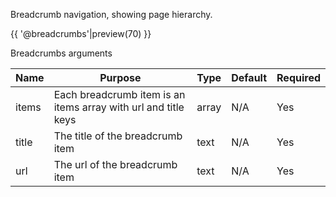 Breadcrumb navigation, showing page hierarchy.

{{ '@breadcrumbs'|preview(70) }}

Breadcrumbs arguments

| Name  | Purpose                                                        | Type  | Default | Required |
|-------|----------------------------------------------------------------|-------|---------|----------|
| items | Each breadcrumb item is an items array with url and title keys | array | N/A     | Yes      |
| title | The title of the breadcrumb item                               | text  | N/A     | Yes      |
| url   | The url of the breadcrumb item                                 | text  | N/A     | Yes      |
